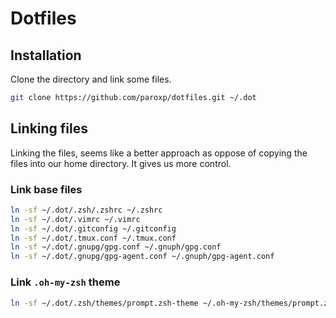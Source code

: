 # Dotfiles

## Installation

Clone the directory and link some files.

```sh
git clone https://github.com/paroxp/dotfiles.git ~/.dot
```

## Linking files

Linking the files, seems like a better approach as oppose of copying the files
into our home directory. It gives us more control.

### Link base files

```sh
ln -sf ~/.dot/.zsh/.zshrc ~/.zshrc
ln -sf ~/.dot/.vimrc ~/.vimrc
ln -sf ~/.dot/.gitconfig ~/.gitconfig
ln -sf ~/.dot/.tmux.conf ~/.tmux.conf
ln -sf ~/.dot/.gnupg/gpg.conf ~/.gnuph/gpg.conf
ln -sf ~/.dot/.gnupg/gpg-agent.conf ~/.gnuph/gpg-agent.conf
```

### Link `.oh-my-zsh` theme

```sh
ln -sf ~/.dot/.zsh/themes/prompt.zsh-theme ~/.oh-my-zsh/themes/prompt.zsh-theme
```

